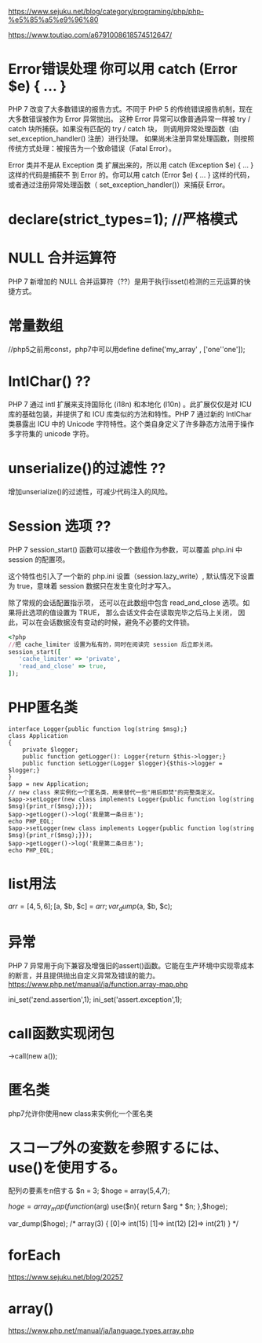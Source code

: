https://www.sejuku.net/blog/category/programing/php/php-%e5%85%a5%e9%96%80


https://www.toutiao.com/a6791008618574512647/

# Error错误处理  你可以用 catch (Error $e) { ... } 
PHP 7 改变了大多数错误的报告方式。不同于 PHP 5 的传统错误报告机制，现在大多数错误被作为 Error 异常抛出。
这种 Error 异常可以像普通异常一样被 try / catch 块所捕获。如果没有匹配的 try / catch 块， 则调用异常处理函数（由 set_exception_handler() 注册）进行处理。 如果尚未注册异常处理函数，则按照传统方式处理：被报告为一个致命错误（Fatal Error）。

Error 类并不是从 Exception 类 扩展出来的，所以用 catch (Exception $e) { ... } 这样的代码是捕获不 到 Error 的。你可以用 catch (Error $e) { ... } 这样的代码，或者通过注册异常处理函数（ set_exception_handler()）来捕获 Error。

# declare(strict_types=1); //严格模式

# NULL 合并运算符
PHP 7 新增加的 NULL 合并运算符（??）是用于执行isset()检测的三元运算的快捷方式。

# 常量数组
//php5之前用const，php7中可以用define
define('my_array' , ['one''one']);

# IntlChar() ??
PHP 7 通过 intl 扩展来支持国际化 (i18n) 和本地化 (l10n) 。此扩展仅仅是对 ICU 库的基础包装，并提供了和 ICU 库类似的方法和特性。PHP 7 通过新的 IntlChar 类暴露出 ICU 中的 Unicode 字符特性。这个类自身定义了许多静态方法用于操作多字符集的 unicode 字符。

# unserialize()的过滤性 ??
增加unserialize()的过滤性，可减少代码注入的风险。

# Session 选项 ??

PHP 7 session_start() 函数可以接收一个数组作为参数，可以覆盖 php.ini 中 session 的配置项。

这个特性也引入了一个新的 php.ini 设置（session.lazy_write）, 默认情况下设置为 true，意味着 session 数据只在发生变化时才写入。

除了常规的会话配置指示项， 还可以在此数组中包含 read_and_close 选项。如果将此选项的值设置为 TRUE， 那么会话文件会在读取完毕之后马上关闭， 因此，可以在会话数据没有变动的时候，避免不必要的文件锁。

```ruby:qiita.rb
<?php
//把 cache_limiter 设置为私有的，同时在阅读完 session 后立即关闭。
session_start([
   'cache_limiter' => 'private',
   'read_and_close' => true,
]);
```

# PHP匿名类

```
interface Logger{public function log(string $msg);}
class Application
{
    private $logger;
    public function getLogger(): Logger{return $this->logger;}
    public function setLogger(Logger $logger){$this->logger = $logger;}
}
$app = new Application;
// new class 来实例化一个匿名类，用来替代一些"用后即焚"的完整类定义。
$app->setLogger(new class implements Logger{public function log(string $msg){print_r($msg);}});
$app->getLogger()->log('我是第一条日志');
echo PHP_EOL;
$app->setLogger(new class implements Logger{public function log(string $msg){print_r($msg);}});
$app->getLogger()->log('我是第二条日志');
echo PHP_EOL;
```

# list用法
$arr = [4, 5, 6];
[$a, $b, $c] = $arr;
var_dump($a, $b, $c);

# 异常
PHP 7 异常用于向下兼容及增强旧的assert()函数。它能在生产环境中实现零成本的断言，并且提供抛出自定义异常及错误的能力。
https://www.php.net/manual/ja/function.array-map.php

ini_set('zend.assertion',1);
ini_set('assert.exception',1);

# call函数实现闭包
->call(new a());

# 匿名类

php7允许你使用new class来实例化一个匿名类

# スコープ外の変数を参照するには、use()を使用する。

配列の要素をn倍する
$n = 3;
$hoge = array(5,4,7);

$hoge = array_map(function($arg) use($n){
  return $arg * $n;
},$hoge);

var_dump($hoge);
/*
 array(3) { [0]=> int(15) [1]=> int(12) [2]=> int(21) }
*/

# forEach
https://www.sejuku.net/blog/20257

# array()
https://www.php.net/manual/ja/language.types.array.php

